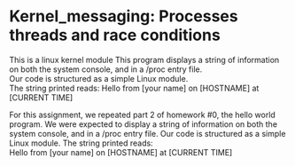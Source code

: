 # Kernel_messaging:  Processes threads and race conditions
This is a linux kernel module
This program displays a string of information on both the system console, and in a /proc entry file.  
Our code is structured as a simple Linux module.  
The string printed reads:  Hello from [your name] on [HOSTNAME] at [CURRENT TIME] 

For this assignment, we repeated part 2 of homework #0, the hello world program.  We were expected to display a string of information on both the system console, and in a /proc entry file.  Our code is structured as a simple Linux module.  The string printed reads:  
  Hello from [your name] on [HOSTNAME] at [CURRENT TIME] 
